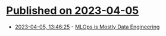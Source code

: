 # [Published on 2023-04-05](index.md)

* [2023-04-05, 13:46:25](https://lobste.rs/s/wiv3yp/mlops_is_mostly_data_engineering) - [MLOps is Mostly Data Engineering](https://www.cpard.xyz/posts/MLOps_is_Mostly_Data_Engineering/)
